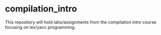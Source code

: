 # compilation_intro
This repository will hold labs/assignments from the compilation intro course focusing on lex/yacc programming.
